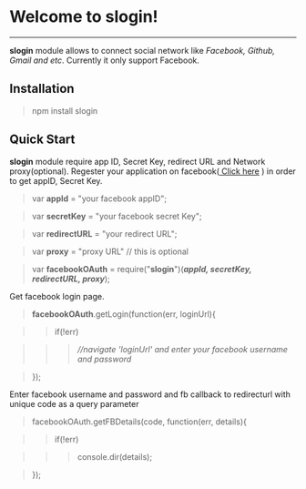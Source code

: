 Welcome to slogin!
=
---

**slogin** module allows to connect social network like _Facebook, Github, Gmail and etc_. Currently it only support Facebook. 

Installation
------------
> npm install slogin

Quick Start
-----------

**slogin** module require app ID, Secret Key, redirect URL and Network proxy(optional). Regester your application on facebook(<a href="https://developers.facebook.com/"> Click here</a> ) in order to get appID, Secret Key.

> var **appId** = "your facebook appID";

>var **secretKey** = "your facebook secret Key";

>var **redirectURL** = "your redirect URL";


>var **proxy** = "proxy URL" // this is optional

>var **facebookOAuth** = require("**slogin**")(**_appId, secretKey, redirectURL, proxy_**);


Get facebook login page.

>**facebookOAuth**.getLogin(function(err, loginUrl){

>> if(!err)

>>> _//navigate 'loginUrl' and enter your facebook username and password_

>});

Enter facebook username and password and fb callback to redirecturl with unique code as a query parameter

> facebookOAuth.getFBDetails(code, function(err, details){

>>if(!err)

>>>console.dir(details);

>});
